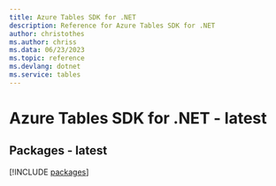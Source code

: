 ```yaml
---
title: Azure Tables SDK for .NET
description: Reference for Azure Tables SDK for .NET
author: christothes
ms.author: chriss
ms.data: 06/23/2023
ms.topic: reference
ms.devlang: dotnet
ms.service: tables
---
```

# Azure Tables SDK for .NET - latest
## Packages - latest
[!INCLUDE [packages](tables-index.md)]